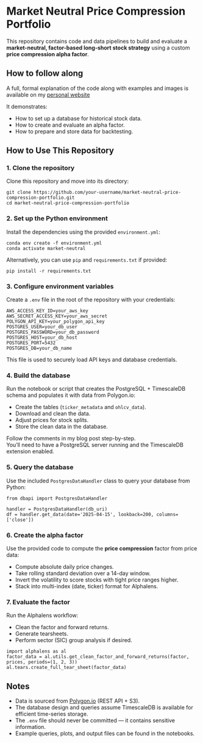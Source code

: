 # Market Neutral Price Compression Portfolio

This repository contains code and data pipelines to build and evaluate a **market-neutral, factor-based long-short stock strategy** using a custom **price compression alpha factor**.

## How to follow along

A full, formal explanation of the code along with examples and images is available on my [personal website](https://www.cadenlund.com/projects/Long-short-portfolio)

It demonstrates:

- How to set up a database for historical stock data.
- How to create and evaluate an alpha factor.
- How to prepare and store data for backtesting.

## How to Use This Repository

### 1. Clone the repository

Clone this repository and move into its directory:

```
git clone https://github.com/your-username/market-neutral-price-compression-portfolio.git
cd market-neutral-price-compression-portfolio
```

### 2. Set up the Python environment

Install the dependencies using the provided `environment.yml`:

```
conda env create -f environment.yml
conda activate market-neutral
```

Alternatively, you can use `pip` and `requirements.txt` if provided:

```
pip install -r requirements.txt
```

### 3. Configure environment variables

Create a `.env` file in the root of the repository with your credentials:

```
AWS_ACCESS_KEY_ID=your_aws_key
AWS_SECRET_ACCESS_KEY=your_aws_secret
POLYGON_API_KEY=your_polygon_api_key
POSTGRES_USER=your_db_user
POSTGRES_PASSWORD=your_db_password
POSTGRES_HOST=your_db_host
POSTGRES_PORT=5432
POSTGRES_DB=your_db_name
```

This file is used to securely load API keys and database credentials.

### 4. Build the database

Run the notebook or script that creates the PostgreSQL + TimescaleDB schema and populates it with data from Polygon.io:

- Create the tables (`ticker_metadata` and `ohlcv_data`).
- Download and clean the data.
- Adjust prices for stock splits.
- Store the clean data in the database.

Follow the comments in my blog post step-by-step.\
You’ll need to have a PostgreSQL server running and the TimescaleDB extension enabled.

### 5. Query the database

Use the included `PostgresDataHandler` class to query your database from Python:

```
from dbapi import PostgresDataHandler

handler = PostgresDataHandler(db_uri)
df = handler.get_data(date='2025-04-15', lookback=200, columns=['close'])
```

### 6. Create the alpha factor

Use the provided code to compute the **price compression** factor from price data:

- Compute absolute daily price changes.
- Take rolling standard deviation over a 14-day window.
- Invert the volatility to score stocks with tight price ranges higher.
- Stack into multi-index (date, ticker) format for Alphalens.

### 7. Evaluate the factor

Run the Alphalens workflow:

- Clean the factor and forward returns.
- Generate tearsheets.
- Perform sector (SIC) group analysis if desired.

```
import alphalens as al
factor_data = al.utils.get_clean_factor_and_forward_returns(factor, prices, periods=(1, 2, 3))
al.tears.create_full_tear_sheet(factor_data)
```

## Notes

- Data is sourced from [Polygon.io](https://polygon.io) (REST API + S3).
- The database design and queries assume TimescaleDB is available for efficient time-series storage.
- The `.env` file should never be committed — it contains sensitive information.
- Example queries, plots, and output files can be found in the notebooks.

